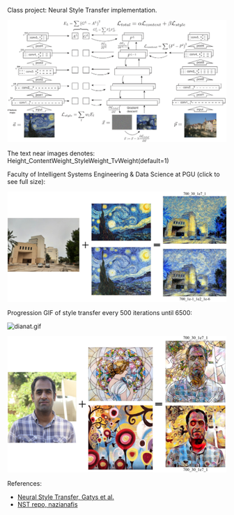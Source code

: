 Class project: Neural Style Transfer implementation.

![model.jpg](https://github.com/salehrayan/Neural_networks_class_and_project/blob/main/Neural%20style%20transfer%20project/Figures/model_11zon.jpg)

The text near images denotes: Height_ContentWeight_StyleWeight_TvWeight(default=1)

Faculty of Intelligent Systems Engineering & Data Science at PGU (click to see full size):

![faculty_2.jpg](https://github.com/salehrayan/Neural_networks_class_and_project/blob/main/Neural%20style%20transfer%20project/Figures/faculty_2_11zon.jpg)

Progression GIF of style transfer every 500 iterations until 6500:

![dianat.gif](https://github.com/salehrayan/Neural_networks_class_and_project/blob/main/Neural%20style%20transfer%20project/Figures/New%20Microsoft%20PowerPoint%20Presentation.gif)


![ghimat.jpg](https://github.com/salehrayan/Neural_networks_class_and_project/blob/main/Neural%20style%20transfer%20project/Figures/ghimat_11zon.jpg)


References:
- [Neural Style Transfer, Gatys et al.](http://openaccess.thecvf.com/content_cvpr_2016/html/Gatys_Image_Style_Transfer_CVPR_2016_paper.html)
- [NST repo, nazianafis](https://github.com/nazianafis/Neural-Style-Transfer/tree/main)
